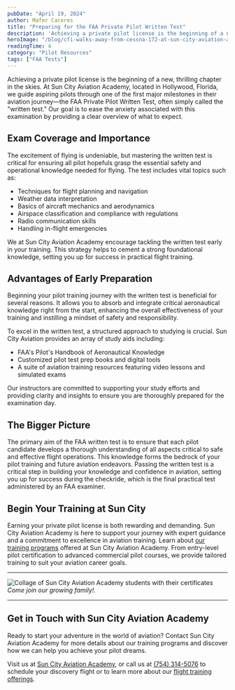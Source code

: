 ```yaml
---
pubDate: "April 19, 2024"
author: Mafer Caceres
title: "Preparing for the FAA Private Pilot Written Test"
description: 'Achieving a private pilot license is the beginning of a new, thrilling chapter in the skies. At Sun City Aviation Academy, located in Hollywood, Florida, we guide aspiring pilots through one of the first major milestones in their aviation journey—the FAA Private Pilot Written Test, often simply called the "written test." Our goal is to ease the anxiety associated with this examination by providing a clear overview of what to expect.'
heroImage: "/blog/cfi-walks-away-from-cessna-172-at-sun-city-aviation-academy.webp"
readingTime: 4
category: "Pilot Resources"
tags: ["FAA Tests"]
---
```


Achieving a private pilot license is the beginning of a new, thrilling chapter in the skies. At Sun City Aviation Academy, located in Hollywood, Florida, we guide aspiring pilots through one of the first major milestones in their aviation journey—the FAA Private Pilot Written Test, often simply called the "written test." Our goal is to ease the anxiety associated with this examination by providing a clear overview of what to expect.

## Exam Coverage and Importance

The excitement of flying is undeniable, but mastering the written test is critical for ensuring all pilot hopefuls grasp the essential safety and operational knowledge needed for flying. The test includes vital topics such as:

- Techniques for flight planning and navigation
- Weather data interpretation
- Basics of aircraft mechanics and aerodynamics
- Airspace classification and compliance with regulations
- Radio communication skills
- Handling in-flight emergencies

We at Sun City Aviation Academy encourage tackling the written test early in your training. This strategy helps to cement a strong foundational knowledge, setting you up for success in practical flight training.

## Advantages of Early Preparation

Beginning your pilot training journey with the written test is beneficial for several reasons. It allows you to absorb and integrate critical aeronautical knowledge right from the start, enhancing the overall effectiveness of your training and instilling a mindset of safety and responsibility.

To excel in the written test, a structured approach to studying is crucial. Sun City Aviation provides an array of study aids including:

- FAA's Pilot's Handbook of Aeronautical Knowledge
- Customized pilot test prep books and digital tools
- A suite of aviation training resources featuring video lessons and simulated exams

Our instructors are committed to supporting your study efforts and providing clarity and insights to ensure you are thoroughly prepared for the examination day.

## The Bigger Picture

The primary aim of the FAA written test is to ensure that each pilot candidate develops a thorough understanding of all aspects critical to safe and effective flight operations. This knowledge forms the bedrock of your pilot training and future aviation endeavors. Passing the written test is a critical step in building your knowledge and confidence in aviation, setting you up for success during the checkride, which is the final practical test administered by an FAA examiner.

## Begin Your Training at Sun City

Earning your private pilot license is both rewarding and demanding. Sun City Aviation Academy is here to support your journey with expert guidance and a commitment to excellence in aviation training. Learn about [our training programs](/flight-training-pilot-programs) offered at Sun City Aviation Academy. From entry-level pilot certification to advanced commercial pilot courses, we provide tailored training to suit your aviation career goals.

---

![Collage of Sun City Aviation Academy students with their certificates](/blog/collage-of-students-at-sun-city-flight-academy.webp)
_Come join our growing family!._

---

## Get in Touch with Sun City Aviation Academy

Ready to start your adventure in the world of aviation? Contact Sun City Aviation Academy for more details about our training programs and discover how we can help you achieve your pilot dreams.

Visit us at [Sun City Aviation Academy](/), or call us at [(754) 314-5076](tel:7544232159) to schedule your discovery flight or to learn more about our [flight training offerings](/flight-training-pilot-programs).
